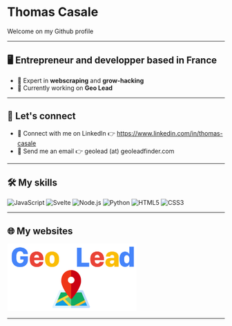 # Thomas Casale

Welcome on my Github profile

---

## 🖥 Entrepreneur and developper based in France
- 🚀 Expert in **webscraping** and **grow-hacking**
- 🌱 Currently working on **Geo Lead**

---

## 🔌 Let's connect
- 🔗 Connect with me on LinkedIn 👉 https://www.linkedin.com/in/thomas-casale
- 📩 Send me an email 👉 geolead (at) geoleadfinder.com
---

## 🛠️ My skills
![JavaScript](https://img.shields.io/badge/-JavaScript-F7DF1E?logo=javascript&logoColor=black&style=for-the-badge)
![Svelte](https://img.shields.io/badge/-Svelte-ff6901?logo=svelte&logoColor=white&style=for-the-badge)
![Node.js](https://img.shields.io/badge/-Node.js-339933?logo=node.js&logoColor=white&style=for-the-badge)
![Python](https://img.shields.io/badge/-Python-3776AB?logo=python&logoColor=white&style=for-the-badge)
![HTML5](https://img.shields.io/badge/-HTML5-E34F26?logo=html5&logoColor=white&style=for-the-badge)
![CSS3](https://img.shields.io/badge/-CSS3-1572B6?logo=css3&logoColor=white&style=for-the-badge)

---

## 🌐 My websites
<a href="https://geoleadfinder.com">
  <img src="./images/geolead.png" alt="Geo Lead" width="300">
</a>

---
